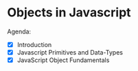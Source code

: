 # Objects in Javascript

Agenda:  
- [X] Introduction  
- [X] Javascript Primitives and Data-Types  
- [X] JavaScript Object Fundamentals